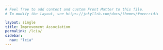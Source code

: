 ```yaml
---
# Feel free to add content and custom Front Matter to this file.
# To modify the layout, see https://jekyllrb.com/docs/themes/#overriding-theme-defaults

layout: single
title: Improvement Association
permalink: /lcia/
sidebar:
  nav: "lcia"
---
```

